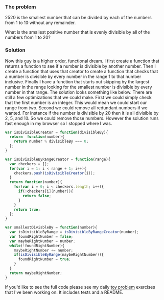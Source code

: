 ### The problem

2520 is the smallest number that can be divided by each of the numbers from 1 to 10 without any remainder.

What is the smallest positive number that is evenly divisible by all of the numbers from 1 to 20?

### Solution

Now this guy is a higher order, functional dream. I first create a function that returns a function to see if a number is divisible by another number. Then I create a function that uses that creator to create a function that checks that a number is divisible by every number in the range 1 to that number inclusive. Finally I have a function that starts out skipping by the largest number in the range looking for the smallest number is divisible by every number in that range. The solution looks something like below. There are still a few optimizations that we could make. First we could simply check that the first number is an integer. This would mean we could start our range from two. Second we could remove all redundant numbers if we wanted. For instance if the number is divisible by 20 then it is all divisible by 2, 5, and 10. So we could remove those numbers. However the solution runs fast enough in my browser so I stopped where I was.

```javascript
var isDivisibleCreator = function(divisibleBy){
  return  function(number){
    return number % divisibleBy === 0;
  };
}

var isDivisibleByRangeCreator = function(range){
  var checkers = [];
  for(var i = 1; i < range + 1; i++){
    checkers.push(isDivisibleCreator(i));
  }
  return function(number){
    for(var i = 0; i < checkers.length; i++){
      if(!checkers[i](number)){
        return false;
      }
    }
    return true;
  };
}

var smallestDivisbleBy = function(number){
  var isDivisibleByRange = isDivisibleByRangeCreator(number);
  var foundRightNumber = false;
  var maybeRightNumber = number;
  while(!foundRightNumber){
    maybeRightNumber += number;
    if(isDivisibleByRange(maybeRightNumber)){
      foundRightNumber = true;
    }
  }
  return maybeRightNumber;
}
```

If you'd like to see the full code please see my daily [toy problem](https://github.com/charltonaustin/toy-problems/) exercises that I've been working on. It includes tests and a README.
